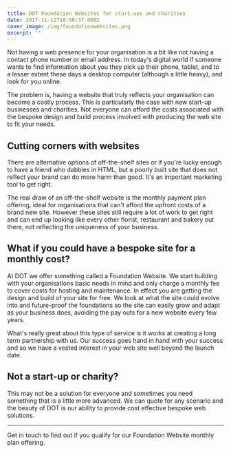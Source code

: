 ```yaml
---
title: DOT Foundation Websites for start-ups and charities
date: 2017-11-12T10:58:37.000Z
cover_image: /img/foundationwebsites.png
excerpt: ''
---
```

Not having a web presence for your organisation is a bit like not having a contact phone number or email address. In today's digital world if someone wants to find information about you they pick up their phone, tablet, and to a lesser extent these days a desktop computer (although a little heavy), and look for you online.  

The problem is, having a website that truly reflects your organisation can become a costly process. This is particularly the case with new start-up businesses and charities. Not everyone can afford the costs associated with the bespoke design and build process involved with producing the web site to fit your needs.

## Cutting corners with websites

There are alternative options of off-the-shelf sites or if you're lucky enough to have a friend who dabbles in HTML, but a poorly built site that does not reflect your brand can do more harm than good. It's an important marketing tool to get right.

The real draw of an off-the-shelf website is the monthly payment plan offering, ideal for organisations that can't afford the upfront costs of a brand new site. However these sites still require a lot of work to get right and can end up looking like every other florist, restaurant and bakery out there, not reflecting the uniqueness of your business.


## What if you could have a bespoke site for a monthly cost?

At DOT we offer something called a Foundation Website. We start building with your organisations basic needs in mind and only charge a monthly fee to cover costs for hosting and maintenance. In effect you are getting the design and build of your site for free. We look at what the site could evolve into and future-proof the foundations so the site can easily grow and adapt as your business does, avoiding the pay outs for a new website every few years.

What's really great about this type of service is it works at creating a long term partnership with us. Our success goes hand in hand with your success and so we have a vested interest in your web site well beyond the launch date.

## Not a start-up or charity?

This may not be a solution for everyone and sometimes you need something that is a little more advanced. We can quote for any scenario and the beauty of DOT is our ability to provide cost effective bespoke web solutions. 

---

Get in touch to find out if you qualify for our Foundation Website monthly plan offering.
